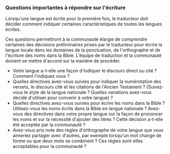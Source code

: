 ### Questions importantes à répondre sur l'écriture

Lorsqu'une langue est écrite pour la première fois, le traducteur doit décider comment indiquer certaines caractéristiques de toutes les langues écrites.

Ces questions permettront à la communauté élargie de comprendre certaines des décisions préliminaires prises par le traducteur pour écrire la langue locale dans les domaines de la ponctuation, de l'orthographe et de l'écriture des noms dans la Bible. L'équipe de traduction et la communauté doivent se mettre d'accord sur la manière de procéder.

* Votre langue a-t-elle une façon d'indiquer le discours direct ou cité ? Comment l'indiquez vous ?
* Quelles directives avez-vous suivies pour indiquer la numérotation des versets, le discours cité et les citations de l'Ancien Testament ? (Suivez-vous le style de la langue nationale ? Quelles variations avez-vous décidé d'utiliser pour convenir à votre langue) ?
* Quelles directives avez-vous suivies pour écrire les noms dans la Bible ? Utilisez-vous les noms écrits dans la Bible en langue nationale ? Avez-vous des directives dans votre propre langue sur la façon de prononcer les noms et sur la nécessité d'ajouter des titres ? Cette décision a-t-elle été acceptée par la communauté ?
* Avez-vous pris note des règles d'orthographe de votre langue que vous aimeriez partager avec d'autres, par exemple lorsqu'un mot change de forme ou que deux mots se combinent ? Ces règles sont-elles acceptables pour la communauté ?
